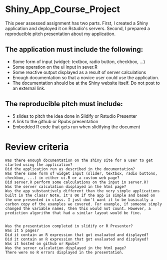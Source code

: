 # Shiny_App_Course_Project

This peer assessed assignment has two parts. First, I created a Shiny application and deployed it on Rstudio's servers. Second, I prepared a reproducible pitch presentation about my application.

## The application must include the following:

  - Some form of input (widget: textbox, radio button, checkbox, ...)
  - Some operation on the ui input in sever.R
  - Some reactive output displayed as a result of server calculations
  - Enough documentation so that a novice user could use the application.
  - The documentation should be at the Shiny website itself. Do not post to an external link.

## The reproducible pitch must include:

  - 5 slides to pitch the idea done in Slidify or Rstudio Presenter
  - A link to the github or Rpubs presentation
  - Embedded R code that gets run when slidifying the document

# Review criteria

    Was there enough documentation on the shiny site for a user to get started using the application?
    Did the application run as described in the documentation?
    Was there some form of widget input (slider, textbox, radio buttons, checkbox, ...) in either ui.R or a custom web page?
    Did server.R perform some calculations on the input in server.R?
    Was the server calculation displayed in the html page?
    Was the app substantively different than the very simple applications built in the class? Note, it's OK if the app is simple and based on the one presented in class. I just don't want it to be basically a carbon copy of the examples we covered. For example, if someone simply changed the variable names, then this would not count. However, a prediction algorithm that had a similar layout would be fine.
    

    Was the presentation completed in slidify or R Presenter?
    Was it 5 pages?
    Did it contain an R expression that got evaluated and displayed?
    Did it contain an R expression that got evaluated and displayed?
    Was it hosted on github or Rpubs?
    Was the server calculation displayed in the html page?
    There were no R errors displayed in the presentation.

